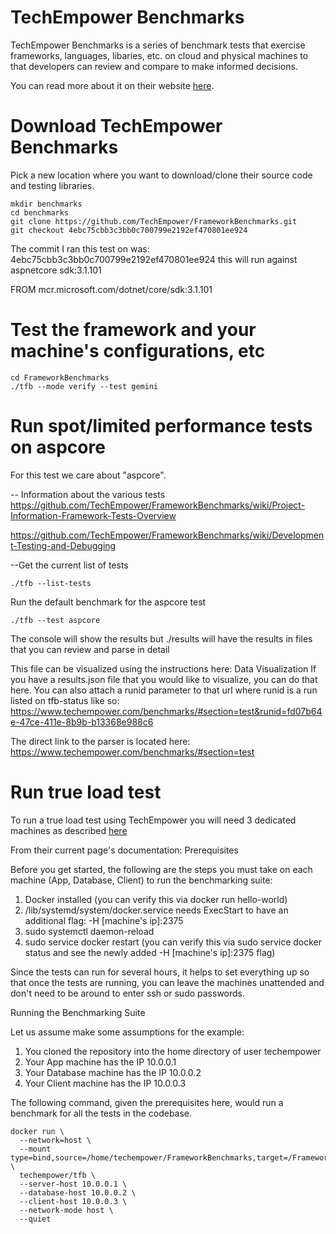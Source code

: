 # TechEmpower Benchmarks

TechEmpower Benchmarks is a series of benchmark tests that exercise frameworks, languages, libaries, etc. on cloud and physical machines to that developers can review and compare to make informed decisions.

You can read more about it on their website [here](https://www.techempower.com/benchmarks/).

# Download TechEmpower Benchmarks

Pick a new location where you want to download/clone their source code and testing libraries.

```text
mkdir benchmarks
cd benchmarks
git clone https://github.com/TechEmpower/FrameworkBenchmarks.git
git checkout 4ebc75cbb3c3bb0c700799e2192ef470801ee924
```

The commit I ran this test on was: 4ebc75cbb3c3bb0c700799e2192ef470801ee924
this will run against aspnetcore sdk:3.1.101

FROM mcr.microsoft.com/dotnet/core/sdk:3.1.101

# Test the framework and your machine's configurations, etc

```test
cd FrameworkBenchmarks
./tfb --mode verify --test gemini
```

# Run spot/limited performance tests on aspcore


For this test we care about "aspcore".

-- Information about the various tests
https://github.com/TechEmpower/FrameworkBenchmarks/wiki/Project-Information-Framework-Tests-Overview

https://github.com/TechEmpower/FrameworkBenchmarks/wiki/Development-Testing-and-Debugging

--Get the current list of tests
```text
./tfb --list-tests
```

Run the default benchmark for the aspcore test
```text
./tfb --test aspcore
```

The console will show the results but ./results will have the results in files that you can review and parse in detail

This file can be visualized using the instructions here: Data Visualization
If you have a results.json file that you would like to visualize, you can do that here. You can also attach a runid parameter to that url where runid is a run listed on tfb-status like so: https://www.techempower.com/benchmarks/#section=test&runid=fd07b64e-47ce-411e-8b9b-b13368e988c6

The direct link to the parser is located here: https://www.techempower.com/benchmarks/#section=test

# Run true load test

To run a true load test using TechEmpower you will need 3 dedicated machines as described [here](https://github.com/TechEmpower/FrameworkBenchmarks/wiki/Benchmarking-Getting-Started#benchmark-suite-deployment)

From their current page's documentation:
Prerequisites

Before you get started, the following are the steps you must take on each machine (App, Database, Client) to run the benchmarking suite:

1. Docker installed (you can verify this via docker run hello-world)
2. /lib/systemd/system/docker.service needs ExecStart to have an additional flag: -H [machine's ip]:2375
3. sudo systemctl daemon-reload
4. sudo service docker restart (you can verify this via sudo service docker status and see the newly added -H [machine's ip]:2375 flag)

Since the tests can run for several hours, it helps to set everything up so that once the tests are running, you can leave the machines unattended and don't need to be around to enter ssh or sudo passwords.

Running the Benchmarking Suite

Let us assume make some assumptions for the example:

1. You cloned the repository into the home directory of user techempower
2. Your App machine has the IP 10.0.0.1
3. Your Database machine has the IP 10.0.0.2
4. Your Client machine has the IP 10.0.0.3

The following command, given the prerequisites here, would run a benchmark for all the tests in the codebase.

```text
docker run \
  --network=host \
  --mount type=bind,source=/home/techempower/FrameworkBenchmarks,target=/FrameworkBenchmarks \
  techempower/tfb \
  --server-host 10.0.0.1 \
  --database-host 10.0.0.2 \
  --client-host 10.0.0.3 \
  --network-mode host \
  --quiet
```